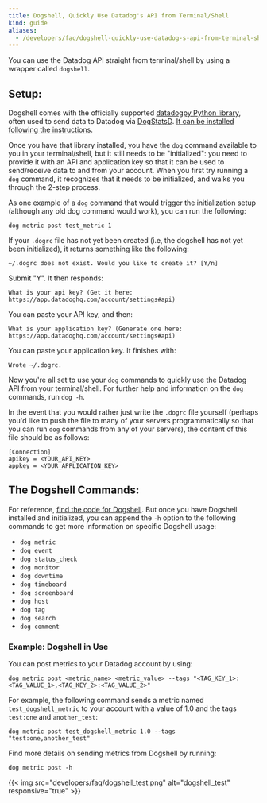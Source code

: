 ```yaml
---
title: Dogshell, Quickly Use Datadog's API from Terminal/Shell
kind: guide
aliases:
  - /developers/faq/dogshell-quickly-use-datadog-s-api-from-terminal-shell
---
```


You can use the Datadog API straight from terminal/shell by using a wrapper called `dogshell`.

## Setup:

Dogshell comes with the officially supported [datadogpy Python library][1], often used to send data to Datadog via [DogStatsD][2]. [It can be installed following the  instructions][3].

Once you have that library installed, you have the `dog` command available to you in your terminal/shell, but it still needs to be "initialized": you need to provide it with an API and application key so that it can be used to send/receive data to and from your account. When you first try running a `dog` command, it recognizes that it needs to be initialized, and walks you through the 2-step process.

As one example of a `dog` command that would trigger the initialization setup (although any old dog command would work), you can run the following:
```
dog metric post test_metric 1
```

If your `.dogrc` file has not yet been created (i.e, the dogshell has not yet been initialized), it returns something like the following:

```
~/.dogrc does not exist. Would you like to create it? [Y/n]
```

Submit "Y". It then responds:

```
What is your api key? (Get it here: https://app.datadoghq.com/account/settings#api)
```

You can paste your API key, and then:
```
What is your application key? (Generate one here: https://app.datadoghq.com/account/settings#api)
```

You can paste your application key. It finishes with:
```
Wrote ~/.dogrc.
```

Now you're all set to use your `dog` commands to quickly use the Datadog API from your terminal/shell. For further help and information on the `dog` commands, run `dog -h`.

In the event that you would rather just write the `.dogrc` file yourself (perhaps you'd like to push the file to many of your servers programmatically so that you can run `dog` commands from any of your servers), the content of this file should be as follows:

```
[Connection]
apikey = <YOUR_API_KEY>
appkey = <YOUR_APPLICATION_KEY>
```

## The Dogshell Commands:

For reference, [find the code for Dogshell][4]. But once you have Dogshell installed and initialized, you can append the `-h` option to the following commands to get more information on specific Dogshell usage:

* `dog metric`
* `dog event`
* `dog status_check`
* `dog monitor`
* `dog downtime`
* `dog timeboard`
* `dog screenboard`
* `dog host`
* `dog tag`
* `dog search`
* `dog comment`

### Example: Dogshell in Use

You can post metrics to your Datadog account by using:
```
dog metric post <metric_name> <metric_value> --tags "<TAG_KEY_1>:<TAG_VALUE_1>,<TAG_KEY_2>:<TAG_VALUE_2>"
```

For example, the following command sends a metric named `test_dogshell_metric` to your account with a value of 1.0 and the tags `test:one` and `another_test`:

```
dog metric post test_dogshell_metric 1.0 --tags "test:one,another_test"
```

Find more details on sending metrics from Dogshell by running:

```
dog metric post -h
```

{{< img src="developers/faq/dogshell_test.png" alt="dogshell_test" responsive="true" >}}

[1]: https://github.com/DataDog/datadogpy
[2]: /developers/metrics/dogstastd_metrics_submission
[3]: https://github.com/DataDog/datadogpy#installation
[4]: https://github.com/DataDog/datadogpy/tree/master/datadog/dogshell
